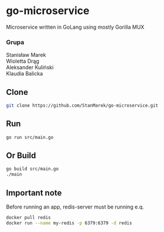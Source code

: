 # go-microservice
Microservice written in GoLang using mostly Gorilla MUX

### Grupa
Stanisław Marek\
Wioletta Drąg\
Aleksander Kuliński\
Klaudia Balicka

## Clone
```bash
git clone https://github.com/StanMarek/go-microservice.git
```

## Run
```bash
go run src/main.go
```
## Or Build
```bash 
go build src/main.go
./main
```

## Important note
Before running an app, redis-server must be running
e.q.
```bash
docker pull redis
docker run --name my-redis -p 6379:6379 -d redis
```
